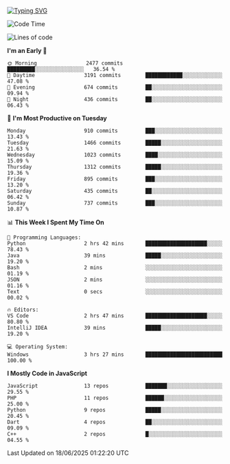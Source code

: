 [![Typing SVG](https://readme-typing-svg.demolab.com?font=Fira+Code&pause=1000&color=F7F7F7&random=false&width=435&lines=Hi+%F0%9F%91%8B%2C+I'm+Rafiu+Sidqi;Junior+Backend+Developer)](https://git.io/typing-svg)
<!--START_SECTION:waka-->
![Code Time](http://img.shields.io/badge/Code%20Time-781%20hrs%2058%20mins-blue)

![Lines of code](https://img.shields.io/badge/From%20Hello%20World%20I%27ve%20Written-2.5%20million%20lines%20of%20code-blue)

**I'm an Early 🐤** 

```text
🌞 Morning                2477 commits        █████████░░░░░░░░░░░░░░░░   36.54 % 
🌆 Daytime                3191 commits        ████████████░░░░░░░░░░░░░   47.08 % 
🌃 Evening                674 commits         ██░░░░░░░░░░░░░░░░░░░░░░░   09.94 % 
🌙 Night                  436 commits         ██░░░░░░░░░░░░░░░░░░░░░░░   06.43 % 
```
📅 **I'm Most Productive on Tuesday** 

```text
Monday                   910 commits         ███░░░░░░░░░░░░░░░░░░░░░░   13.43 % 
Tuesday                  1466 commits        █████░░░░░░░░░░░░░░░░░░░░   21.63 % 
Wednesday                1023 commits        ████░░░░░░░░░░░░░░░░░░░░░   15.09 % 
Thursday                 1312 commits        █████░░░░░░░░░░░░░░░░░░░░   19.36 % 
Friday                   895 commits         ███░░░░░░░░░░░░░░░░░░░░░░   13.20 % 
Saturday                 435 commits         ██░░░░░░░░░░░░░░░░░░░░░░░   06.42 % 
Sunday                   737 commits         ███░░░░░░░░░░░░░░░░░░░░░░   10.87 % 
```


📊 **This Week I Spent My Time On** 

```text
💬 Programming Languages: 
Python                   2 hrs 42 mins       ████████████████████░░░░░   78.43 % 
Java                     39 mins             █████░░░░░░░░░░░░░░░░░░░░   19.20 % 
Bash                     2 mins              ░░░░░░░░░░░░░░░░░░░░░░░░░   01.19 % 
JSON                     2 mins              ░░░░░░░░░░░░░░░░░░░░░░░░░   01.16 % 
Text                     0 secs              ░░░░░░░░░░░░░░░░░░░░░░░░░   00.02 % 

🔥 Editors: 
VS Code                  2 hrs 47 mins       ████████████████████░░░░░   80.80 % 
IntelliJ IDEA            39 mins             █████░░░░░░░░░░░░░░░░░░░░   19.20 % 

💻 Operating System: 
Windows                  3 hrs 27 mins       █████████████████████████   100.00 % 
```

**I Mostly Code in JavaScript** 

```text
JavaScript               13 repos            ███████░░░░░░░░░░░░░░░░░░   29.55 % 
PHP                      11 repos            ██████░░░░░░░░░░░░░░░░░░░   25.00 % 
Python                   9 repos             █████░░░░░░░░░░░░░░░░░░░░   20.45 % 
Dart                     4 repos             ██░░░░░░░░░░░░░░░░░░░░░░░   09.09 % 
C++                      2 repos             █░░░░░░░░░░░░░░░░░░░░░░░░   04.55 % 
```




 Last Updated on 18/06/2025 01:22:20 UTC
<!--END_SECTION:waka-->
